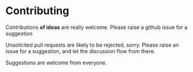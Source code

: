 
# Contributing

Contributions **of ideas** are really welcome. Please raise a github issue for a suggestion

Unsolicited pull requests are likely to be rejected, sorry. Please raise an issue for a suggestion, and let the discussion flow from there.

Suggestions are welcome from everyone.
